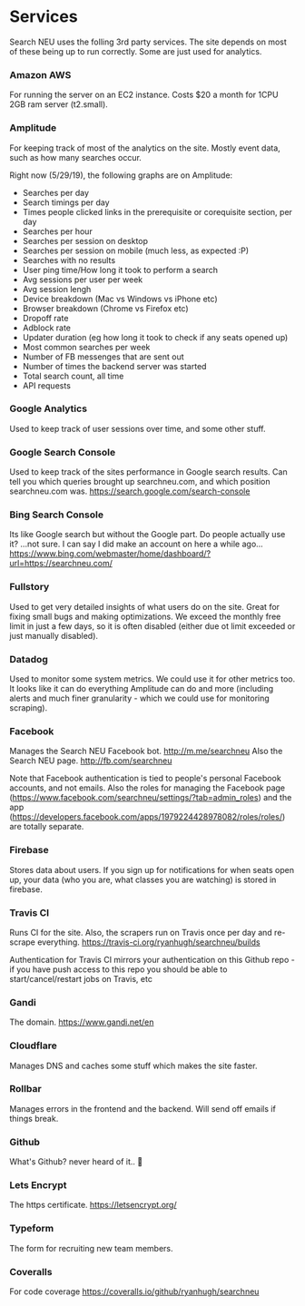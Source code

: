 # Services

Search NEU uses the folling 3rd party services. The site depends on most of these being up to run correctly. Some are just used for analytics. 

### Amazon AWS

For running the server on an EC2 instance. Costs $20 a month for 1CPU 2GB ram server (t2.small). 

### Amplitude

For keeping track of most of the analytics on the site. Mostly event data, such as how many searches occur. 

Right now (5/29/19), the following graphs are on Amplitude:

 - Searches per day 
 - Search timings per day 
 - Times people clicked links in the prerequisite or corequisite section, per day
 - Searches per hour
 - Searches per session on desktop
 - Searches per session on mobile (much less, as expected :P)
 - Searches with no results
 - User ping time/How long it took to perform a search
 - Avg sessions per user per week
 - Avg session lengh
 - Device breakdown (Mac vs Windows vs iPhone etc)
 - Browser breakdown (Chrome vs Firefox etc)
 - Dropoff rate
 - Adblock rate
 - Updater duration (eg how long it took to check if any seats opened up)
 - Most common searches per week
 - Number of FB messenges that are sent out
 - Number of times the backend server was started 
 - Total search count, all time 
 - API requests
 
 ### Google Analytics
 
Used to keep track of user sessions over time, and some other stuff. 

### Google Search Console

Used to keep track of the sites performance in Google search results. Can tell you which queries brought up searchneu.com, and which position searchneu.com was. 
https://search.google.com/search-console

### Bing Search Console

Its like Google search but without the Google part. Do people actually use it? ...not sure. I can say I did make an account on here a while ago...
https://www.bing.com/webmaster/home/dashboard/?url=https://searchneu.com/
  
### Fullstory
  
Used to get very detailed insights of what users do on the site. Great for fixing small bugs and making optimizations. We exceed the monthly free limit in just a few days, so it is often disabled (either due ot limit exceeded or just manually disabled).

### Datadog

Used to monitor some system metrics. We could use it for other metrics too. It looks like it can do everything Amplitude can do and more (including alerts and much finer granularity - which we could use for monitoring scraping).

### Facebook

Manages the Search NEU Facebook bot. http://m.me/searchneu Also the Search NEU page. http://fb.com/searchneu

Note that Facebook authentication is tied to people's personal Facebook accounts, and not emails. Also the roles for managing the Facebook page (https://www.facebook.com/searchneu/settings/?tab=admin_roles) and the app (https://developers.facebook.com/apps/1979224428978082/roles/roles/) are totally separate. 

### Firebase

Stores data about users. If you sign up for notifications for when seats open up, your data (who you are, what classes you are watching) is stored in firebase. 

### Travis CI

Runs CI for the site. Also, the scrapers run on Travis once per day and re-scrape everything. 
https://travis-ci.org/ryanhugh/searchneu/builds

Authentication for Travis CI mirrors your authentication on this Github repo - if you have push access to this repo you should be able to start/cancel/restart jobs on Travis, etc

### Gandi

The domain. https://www.gandi.net/en

### Cloudflare

Manages DNS and caches some stuff which makes the site faster. 

### Rollbar

Manages errors in the frontend and the backend. Will send off emails if things break. 

### Github

What's Github? never heard of it.. 🤔

### Lets Encrypt

The https certificate. https://letsencrypt.org/ 

### Typeform

The form for recruiting new team members. 

### Coveralls

For code coverage 
https://coveralls.io/github/ryanhugh/searchneu



